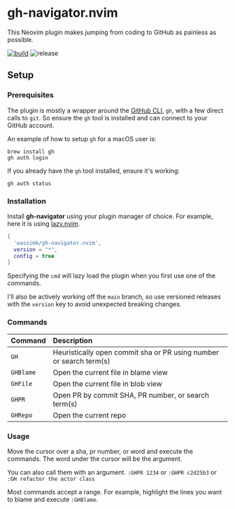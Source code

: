 # gh-navigator.nvim

This Neovim plugin makes jumping from coding to GitHub as painless as possible.

[![build](https://github.com/wassimk/gh-navigator.nvim/actions/workflows/build.yml/badge.svg)](https://github.com/wassimk/gh-navigator.nvim/actions/workflows/build.yml) ![release](https://img.shields.io/github/v/release/wassimk/gh-navigator.nvim?logo=github)

## Setup

### Prerequisites

The plugin is mostly a wrapper around the [GitHub CLI](https://cli.github.com/), `gh`, with a few direct calls to `git`. So ensure the `gh` tool is installed and can connect to your GitHub account.

An example of how to setup `gh` for a macOS user is:

```shell
brew install gh
gh auth login
```

If you already have the `gh` tool installed, ensure it's working:

```shell
gh auth status
```

### Installation

Install **gh-navigator** using your plugin manager of choice. For example, here it is using [lazy.nvim](https://github.com/folke/lazy.nvim).

```lua
{
  'wassimk/gh-navigator.nvim',
  version = "*",
  config = true
}
```

Specifying the `cmd` will lazy load the plugin when you first use one of the commands.

I'll also be actively working off the `main` branch, so use versioned releases with the `version` key to avoid unexpected breaking changes.

### Commands

| Command | Description |
|---------|:------------|
| `GH` | Heuristically open commit sha or PR using number or search term(s) |
| `GHBlame` | Open the current file in blame view |
| `GHFile` | Open the current file in blob view |
| `GHPR` | Open PR by commit SHA, PR number, or search term(s) |
| `GHRepo` | Open the current repo |

### Usage

Move the cursor over a sha, pr number, or word and execute the commands. The word under the cursor will be the argument.

You can also call them with an argument. `:GHPR 1234` or `:GHPR c2d25b3` or `:GH refactor the actor class`

Most commands accept a range. For example, highlight the lines you want to blame and execute `:GHBlame`.

